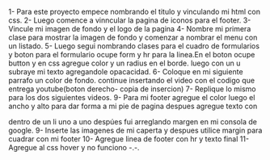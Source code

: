 1- Para este proyecto empece nombrando el titulo y vinculando mi html con css.
2- Luego comence a vinncular la pagina de iconos para el footer.
3- Vincule mi imagen de fondo y el logo de la pagina
4- Nombre mi primera clase para mostrar la imagen de fondo 
y comenzar a nombrar el menu con un listado.
5- Luego segui nombrando clases para el cuadro de formularios y boton para el formulario ocupe form y hr para la linea.En el boton ocupe button y en css  agregue color y un radius en el borde. luego con un u subraye mi texto agregandole opacacidad.
6- Coloque en mi siguiente parrafo un color de fondo. continue insertando el video con el codigo que entrega youtube(boton derecho- copia de insercion)
7- Replique lo mismo para los dos siguientes videos.
9- Para mi footer agregue el color luego el ancho y alto para dar forma a mi pie de pagina despues agregue texto con <p> dentro de un li uno  a uno despúes fui arreglando margen en mi consola de google.
9- Inserte las imagenes de mi caperta  y despues utilice margin para cuadrar con mi footer 
10- Agregue linea de footer con hr y texto final
11- Agregue al css hover y no funciono -.-. 

